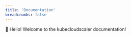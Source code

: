 ```yaml
---
title: 'Documentation'
breadcrumbs: false
---
```


👋 Hello! Welcome to the kubecloudscaler documentation!
